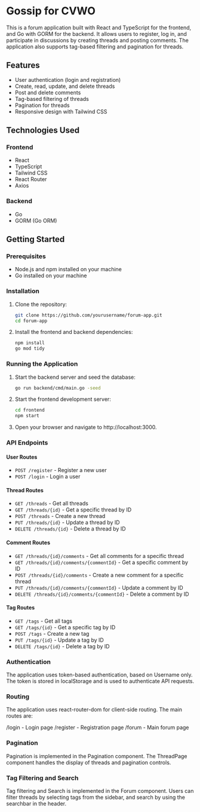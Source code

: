 # Gossip for CVWO

This is a forum application built with React and TypeScript for the frontend, and Go with GORM for the backend. It allows users to register, log in, and participate in discussions by creating threads and posting comments. The application also supports tag-based filtering and pagination for threads.

## Features

- User authentication (login and registration)
- Create, read, update, and delete threads
- Post and delete comments
- Tag-based filtering of threads
- Pagination for threads
- Responsive design with Tailwind CSS

## Technologies Used

### Frontend

- React
- TypeScript
- Tailwind CSS
- React Router
- Axios

### Backend

- Go
- GORM (Go ORM)

## Getting Started

### Prerequisites

- Node.js and npm installed on your machine
- Go installed on your machine

### Installation

1. Clone the repository:

   ```sh
   git clone https://github.com/yourusername/forum-app.git
   cd forum-app
   ```

2. Install the frontend and backend dependencies:

   ```sh
   npm install
   go mod tidy
   ```

### Running the Application

1. Start the backend server and seed the database:

   ```sh
   go run backend/cmd/main.go -seed
   ```

2. Start the frontend development server:

   ```sh
   cd frontend
   npm start
   ```

3. Open your browser and navigate to http://localhost:3000.

### API Endpoints

#### User Routes

- `POST /register` - Register a new user
- `POST /login` - Login a user

#### Thread Routes

- `GET /threads` - Get all threads
- `GET /threads/{id}` - Get a specific thread by ID
- `POST /threads` - Create a new thread
- `PUT /threads/{id}` - Update a thread by ID
- `DELETE /threads/{id}` - Delete a thread by ID

#### Comment Routes

- `GET /threads/{id}/comments` - Get all comments for a specific thread
- `GET /threads/{id}/comments/{commentId}` - Get a specific comment by ID
- `POST /threads/{id}/comments` - Create a new comment for a specific thread
- `PUT /threads/{id}/comments/{commentId}` - Update a comment by ID
- `DELETE /threads/{id}/comments/{commentId}` - Delete a comment by ID

#### Tag Routes

- `GET /tags` - Get all tags
- `GET /tags/{id}` - Get a specific tag by ID
- `POST /tags` - Create a new tag
- `PUT /tags/{id}` - Update a tag by ID
- `DELETE /tags/{id}` - Delete a tag by ID

### Authentication

The application uses token-based authentication, based on Username only. The token is stored in localStorage and is used to authenticate API requests.

### Routing

The application uses react-router-dom for client-side routing. The main routes are:

/login - Login page
/register - Registration page
/forum - Main forum page

### Pagination

Pagination is implemented in the Pagination component. The ThreadPage component handles the display of threads and pagination controls.

### Tag Filtering and Search

Tag filtering and Search is implemented in the Forum component. Users can filter threads by selecting tags from the sidebar, and search by using the searchbar in the header.
